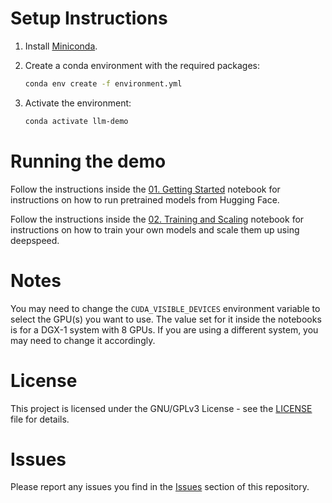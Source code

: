 # Setup Instructions

1. Install [Miniconda](https://docs.conda.io/en/latest/miniconda.html).

2. Create a conda environment with the required packages:

    ```bash
    conda env create -f environment.yml
    ```

3. Activate the environment:

    ```bash
    conda activate llm-demo
    ```


# Running the demo

Follow the instructions inside the [01. Getting Started](01.%20Getting%20Started.ipynb) notebook for instructions on how to run pretrained models from Hugging Face.


Follow the instructions inside the [02. Training and Scaling](02.%20Training%20and%20Scaling.ipynb) notebook for instructions on how to train your own models and scale them up using deepspeed.

# Notes

You may need to change the `CUDA_VISIBLE_DEVICES` environment variable to select the GPU(s) you want to use. The value set for it inside the notebooks is for a DGX-1 system with 8 GPUs. If you are using a different system, you may need to change it accordingly.

# License

This project is licensed under the GNU/GPLv3 License - see the [LICENSE](LICENSE) file for details.

# Issues

Please report any issues you find in the [Issues](/issues) section of this repository.
